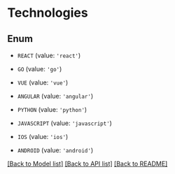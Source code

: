 # Technologies


## Enum

* `REACT` (value: `'react'`)

* `GO` (value: `'go'`)

* `VUE` (value: `'vue'`)

* `ANGULAR` (value: `'angular'`)

* `PYTHON` (value: `'python'`)

* `JAVASCRIPT` (value: `'javascript'`)

* `IOS` (value: `'ios'`)

* `ANDROID` (value: `'android'`)

[[Back to Model list]](../README.md#documentation-for-models) [[Back to API list]](../README.md#documentation-for-api-endpoints) [[Back to README]](../README.md)


